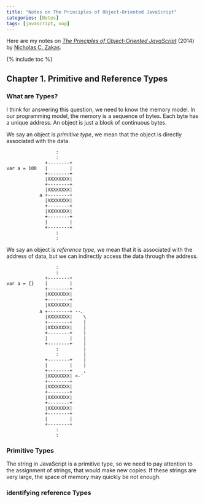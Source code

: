 ```yaml
---
title: "Notes on The Principles of Object-Oriented JavaScript"
categories: [Notes]
tags: [javascript, oop]
---
```


Here are my notes on [*The Principles of Object-Oriented JavaScript*](https://nostarch.com/oojs) (2014) by [Nicholas C. Zakas](https://humanwhocodes.com/).

{% include toc %}

## Chapter 1. Primitive and Reference Types

### What are Types?

I think for answering this question, we need to know the memory model. In our programming model, the memory is a sequence of bytes. Each byte has a unique address. An object is just a block of continuous bytes.

We say an object is *primitive type*, we mean that the object is directly associated with the data.

```
                  :
                  :
              +--------+
var a = 100   |        |
              +--------+
              |XXXXXXXX|
              +--------+
              |XXXXXXXX|
            a +--------+ 
              |XXXXXXXX|
              +--------+ 
              |XXXXXXXX|
              +--------+
              |        |
              +--------+
                  :    
                  :    
```

We say an object is *reference type*, we mean that it is associated with the address of data, but we can indirectly access the data through the address. 

```
                  :
                  :
              +--------+
var a = {}    |        |
              +--------+
              |XXXXXXXX|
              +--------+
              |XXXXXXXX|
            a +--------+ --、
              |XXXXXXXX|    \
              +--------+    |
              |XXXXXXXX|    |
              +--------+    |
              |        |    |
              +--------+    |
                  :         |
                  :         |
              +--------+    |
              |        |    |
              +--------+    ,
              |XXXXXXXX| <-'
              +--------+
              |XXXXXXXX|
              +--------+
              |XXXXXXXX|
              +--------+
              |XXXXXXXX|
              +--------+
              |        |
              +--------+
                  :
                  :
```

### Primitive Types

The string in JavaScript is a primitive type, so we need to pay attention to the assignment of strings, that would make new copies. If these strings are very large, the space of memory may quickly be not enough.

### identifying reference Types
